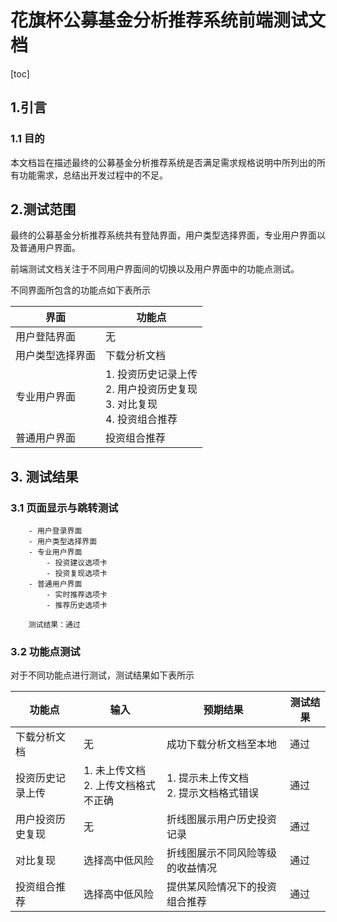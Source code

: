 # 花旗杯公募基金分析推荐系统前端测试文档

[toc]

## 1.引言

### 1.1 目的

本文档旨在描述最终的公募基金分析推荐系统是否满足需求规格说明中所列出的所有功能需求，总结出开发过程中的不足。

## 2.测试范围

最终的公募基金分析推荐系统共有登陆界面，用户类型选择界面，专业用户界面以及普通用户界面。

前端测试文档关注于不同用户界面间的切换以及用户界面中的功能点测试。

不同界面所包含的功能点如下表所示

| 界面             | 功能点                                                       |
| ---------------- | ------------------------------------------------------------ |
| 用户登陆界面     | 无                                                           |
| 用户类型选择界面 | 下载分析文档                                                 |
| 专业用户界面     | 1. 投资历史记录上传<br>2. 用户投资历史复现<br>3. 对比复现<br>4. 投资组合推荐 |
| 普通用户界面     | 投资组合推荐                                                 |

## 3. 测试结果

### 3.1 页面显示与跳转测试

```
    - 用户登录界面
    - 用户类型选择界面
    - 专业用户界面
        - 投资建议选项卡
        - 投资复现选项卡
    - 普通用户界面
        - 实时推荐选项卡
        - 推荐历史选项卡
    
    测试结果：通过
```

### 3.2 功能点测试

对于不同功能点进行测试，测试结果如下表所示

| 功能点           | 输入                                   | 预期结果                                 | 测试结果 |
| ---------------- | -------------------------------------- | ---------------------------------------- | -------- |
| 下载分析文档     | 无                                     | 成功下载分析文档至本地                   | 通过     |
| 投资历史记录上传 | 1. 未上传文档<br>2. 上传文档格式不正确 | 1. 提示未上传文档<br>2. 提示文档格式错误 | 通过     |
| 用户投资历史复现 | 无                                     | 折线图展示用户历史投资记录               | 通过     |
| 对比复现         | 选择高中低风险                         | 折线图展示不同风险等级的收益情况         | 通过     |
| 投资组合推荐     | 选择高中低风险                         | 提供某风险情况下的投资组合推荐           | 通过     |

